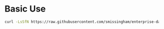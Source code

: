 # Basic Use

```sh
curl -LsSfN https://raw.githubusercontent.com/smissingham/enterprise-data-report/main/scripts.sh | sh
```
